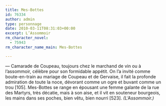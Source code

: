 ```yaml
---
title: Mes-Bottes
id: 76334
author: admin
type: personnage
date: 2010-03-11T08:31:03+00:00
excerpt: L’Assommoir
rm_character_novel:
  - 75943
rm_character_name_main: Mes-Bottes

---
```

— Camarade de Coupeau, toujours chez le marchand de vin ou à l’assommoir, célèbre pour son formidable appétit. On l’a invité comme boute-en-train au mariage de Coupeau et de Gervaise, il fait la profonde admiration de toute la noce, dévorant comme un ogre et buvant comme un trou [105]. Mes-Bottes se range en épousant une femme galante de la rue des Martyrs, très décatie, mais à son aise, et il vit en souteneur bourgeois, les mains dans ses poches, bien vêtu, bien nourri [523]. _(L’Assommoir.)_
